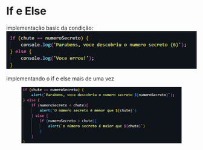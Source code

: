# If e Else

implementação basic da condição:\
![](<.gitbook/assets/image (4).png>)



implementando o if e else mais de uma vez

<figure><img src=".gitbook/assets/image (6).png" alt=""><figcaption></figcaption></figure>
